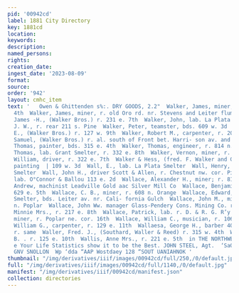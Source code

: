 ```yaml
---
pid: '00942cd'
label: 1881 City Directory
key: 1881cd
location: 
keywords: 
description: 
named_persons: 
rights: 
creation_date: 
ingest_date: '2023-08-09'
format: 
source: 
order: '942'
layout: cmhc_item
text: '   Owen & Ghittenden s%:. DRY GOODS, 2.2"  Walker, James, miner, r. 529 e.
  4th  Walker, James, miner, r. old Oro rd. nr. Stevens and Leiter flume |  Walker,
  James -H., (Walker Bros.) r. 231 e. 7th  Walker, John, lab. La Plata smelter  Walker,
  J. W., r. rear 211 s. Pine  Walker, Peter, teamster, bds. 609 w. 3d  Walker, Robert
  E., (Walker Bros.) r. 127 w. 9th  Walker, Robert M., carpenter, r. 207 e. 8th  Walker,
  Samuel, (Walker Bros.) r. al. south of Front bet. Harri- son av. and Pine  Walker,
  Thomas, painter, bds. 315 e. 4th  Walker, Thomas, engineer, r. 814 n. Alder  Walker,
  Thomas, lab. Grant Smelter, r. 332 e. 8th  Walker, Vernon, miner, r. head e. Chestnut  Walker,
  William, driver, r. 322 e. 7th  Walker & Hess, (fred. F. Walker and George Hess)
  painting  | 109 w. 3d  Wall, E., lab. La Plata Smelter  Wall, Henry, lab. La Plata
  Smelter  Wall, John H., driver Scott & Allen, r. Chestnut nw. cor. Pine  Wall, Ted.,
  lab. O°Connor & Ballou 113 e. 2d  Wallace, Alexander H., miner; r. 810 n. Poplar  Wallace,
  Andrew, machinist Leadville Gold aac Silver Mill Co  Wallace, Benjamin, miner, bds.
  629 e. 5th  Wallace, C. B., miner, r. 608 n. Orange  Wallace, Edward, lab. Grant
  Smelter, bds. Leiter av. nr. Cali- fornia Gulch  Wallace, John M., mining, r. 810
  n. Poplar  Wallace, John Ww. manager Glass-Pendery Cons. Mining Co. r. 211 w. Chestnut  Wallace,
  Minnie Mrs., r. 217 e. 8th  Wallace, Patrick, lab. r. D. & R. G. R’y  Wallace, William,
  miner, r. Poplar ne. cor. 16th  Wallace, William C., musician, r. 106 w. 2d  Wallace,
  William G., carpenter, r. 129 e. 11th  Wallaesa, George H., barber 408 w. Chestnut,
  r. same  Waller, Fred. J., (Southard, Waller & Reed) r. 315 w. 4th  Walley, Merritt
  B. . r. 125 e. 10th  Wallis, Anne Mrs., r. 221 e. 5th  in THE NORTHWESTERN MUTUAL.  Insur
  e Your Life Statistics show it to be the Best. JOHN STEEL, Agt.  ‘Sa00D ONTHSINUAS
  GNV SNOLLON  Wp ‘dda “AAP Wostdaey 128 “SOUT UANIAHNOK '
thumbnail: "/img/derivatives/iiif/images/00942cd/full/250,/0/default.jpg"
full: "/img/derivatives/iiif/images/00942cd/full/1140,/0/default.jpg"
manifest: "/img/derivatives/iiif/00942cd/manifest.json"
collection: directories
---
```

